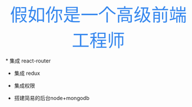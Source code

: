<p align="center">
    <font size="18" color="#3788ee">假如你是一个高级前端工程师</font>
</p>
* 集成 react-router

* 集成 redux

* 集成权限

* 搭建简易的后台node+mongodb